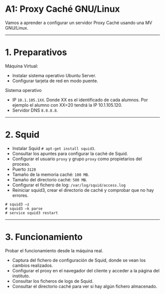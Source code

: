 
# A1: Proxy Caché GNU/Linux

Vamos a aprender a configurar un servidor Proxy Caché usando una MV GNU/Linux.

---

# 1. Preparativos

Máquina Virtual:
* Instalar sistema operativo Ubuntu Server.
* Configurar tarjeta de red en modo puente.

Sistema operativo
* IP `10.1.105.1XX`. Donde XX es el identificado de cada alumnos. Por ejemplo el alumno con XX=20 tendrá la IP 10.1.105.120.
* Servidor DNS `8.8.8.8`.

---

# 2. Squid

* Instalar Squid `# apt-get install squid3`.
* Consultar los apuntes para configurar la caché de Squid.
* Configurar el usuario `proxy` y grupo `proxy` como propietarios del proceso.
* Puerto `3128`
* Tamaño de la memoria caché: `100 MB`.
* Tamaño del directorio caché: `500 MB`.
* Configurar el fichero de log: `/var/log/squid/access.log`
* Reiniciar squid3, crear el directorio de caché y comprobar que no hay errores.
```
# squid3 –z
# squid3 –k parse
# service squid3 restart
```

---

# 3. Funcionamiento

Probar el funcionamiento desde la máquina real.
* Captura del fichero de configuración de Squid, donde se vean los cambios realizados.
* Configurar el proxy en el navegador del cliente y acceder a la página del instituto.
* Consultar los ficheros de logs de Squid.
* Consultar el directorio caché para ver si hay algún fichero almacenado.

